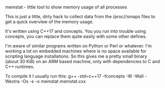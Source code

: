 memstat - little tool to show memory usage of all processes

This is just a little, dirty hack to collect data from the /proc/<pid>/smaps
files to get a quick overview of the memory usage.

It's written using C++17 and concepts. You you run into trouble using concepts,
you can replace them quite easily with some other defines.

I'm aware of similar programs written on Python or Perl or whatever. I'm working
a lot on embedded machines where is no space available for scripting language
installations. So this gives me a pretty small binary (about 30 KiB) on an ARM
based machine, only with dependencies to C and C++ runtimes.

To compile it I usually run this:
g++ -std=c++17 -fconcepts -W -Wall -Wextra -Os -s -o memstat memstat.cxx
